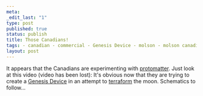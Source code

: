```yaml
--- 
meta: 
_edit_last: "1" 
type: post 
published: true 
status: publish 
title: Those Canadians! 
tags: - canadian - commercial - Genesis Device - molson - molson canadian - protomatter - television - terraforming - TV 
layout: post 
--- 
```


It appears that the Canadians are experimenting with [protomatter](http://memory-alpha.org/en/wiki/Protomatter). Just look at this video (video has been lost): It's obvious now that they are trying to create a [Genesis Device](http://memory-alpha.org/en/wiki/Genesis_Device) in an attempt to [terraform](http://memory-alpha.org/en/wiki/Terraforming) the moon. Schematics to follow…